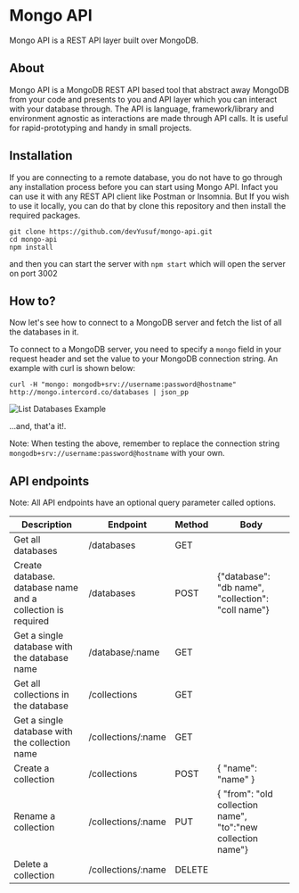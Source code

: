 # Mongo API

Mongo API is a REST API layer built over MongoDB.

## About
Mongo API is a MongoDB REST API based tool that abstract away MongoDB from your code and presents to you and API layer which you can interact with your database through.
The API is language, framework/library and environment agnostic as interactions are made through API calls. It is useful for rapid-prototyping and handy in small projects.

## Installation
If you are connecting to a remote database, you do not have to go through any installation process before you can start using Mongo API. Infact you can use it with any REST API client like Postman or Insomnia. But If you wish to use it locally, you can do that by clone this repository and then install the required packages.
```
git clone https://github.com/devYusuf/mongo-api.git
cd mongo-api
npm install
```
and then you can start the server with `npm start` which will open the server on port 3002

## How to?
Now let's see how to connect to a MongoDB server and fetch the list of all the databases in it.

To connect to a MongoDB server, you need to specify a `mongo` field in your request header and set the value to your MongoDB connection string. An example with curl is shown below:

```
curl -H "mongo: mongodb+srv://username:password@hostname" http://mongo.intercord.co/databases | json_pp
```
![List Databases Example](https://user-images.githubusercontent.com/48928718/113518170-7a94fd80-957c-11eb-8dec-ddb54608820e.jpg)

...and, that'a it!. 

Note: When testing the above, remember to replace the connection string `mongodb+srv://username:password@hostname` with your own.

## API endpoints
Note: All API endpoints have an optional query parameter called options.

| Description | Endpoint | Method | Body |
|------|----------|--------|------|
|Get all databases|/databases|GET|
|Create database. database name and a collection is required|/databases|POST|{"database": "db name", "collection": "coll name"}
|Get a single database with the database name|/database/:name|GET
|Get all collections in the database|/collections|GET
|Get a single database with the collection name|/collections/:name|GET
|Create a collection|/collections|POST|{ "name": "name" }
|Rename a collection|/collections/:name|PUT|{ "from": "old collection name", "to":"new collection name"}
|Delete a collection|/collections/:name|DELETE|